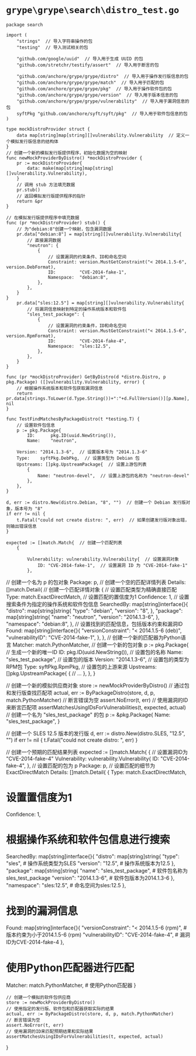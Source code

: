 # `grype\grype\search\distro_test.go`

```
package search

import (
	"strings"  // 导入字符串操作的包
	"testing"  // 导入测试相关的包

	"github.com/google/uuid"  // 导入用于生成 UUID 的包
	"github.com/stretchr/testify/assert"  // 导入用于断言的包

	"github.com/anchore/grype/grype/distro"  // 导入用于操作发行版信息的包
	"github.com/anchore/grype/grype/match"  // 导入用于匹配的包
	"github.com/anchore/grype/grype/pkg"  // 导入用于操作软件包的包
	"github.com/anchore/grype/grype/version"  // 导入用于版本信息的包
	"github.com/anchore/grype/grype/vulnerability"  // 导入用于漏洞信息的包
	syftPkg "github.com/anchore/syft/syft/pkg"  // 导入用于软件包信息的包
)

type mockDistroProvider struct {
	data map[string]map[string][]vulnerability.Vulnerability  // 定义一个模拟发行版信息的结构体
}
// 创建一个新的模拟发行版提供程序，初始化数据为空的映射
func newMockProviderByDistro() *mockDistroProvider {
    pr := mockDistroProvider{
        data: make(map[string]map[string][]vulnerability.Vulnerability),
    }
    // 调用 stub 方法填充数据
    pr.stub()
    // 返回模拟发行版提供程序的指针
    return &pr
}

// 在模拟发行版提供程序中填充数据
func (pr *mockDistroProvider) stub() {
    // 为"debian:8"创建一个映射，包含漏洞数据
    pr.data["debian:8"] = map[string][]vulnerability.Vulnerability{
        // 直接漏洞数据
        "neutron": {
            {
                // 设置漏洞的约束条件、ID和命名空间
                Constraint: version.MustGetConstraint("< 2014.1.5-6", version.DebFormat),
                ID:         "CVE-2014-fake-1",
                Namespace:  "debian:8",
            },
        },
    }
}
	pr.data["sles:12.5"] = map[string][]vulnerability.Vulnerability{
		// 将漏洞信息映射到特定的操作系统版本和软件包
		"sles_test_package": {
			{
				// 设置漏洞的约束条件，ID和命名空间
				Constraint: version.MustGetConstraint("< 2014.1.5-6", version.RpmFormat),
				ID:         "CVE-2014-fake-4",
				Namespace:  "sles:12.5",
			},
		},
	}
}

func (pr *mockDistroProvider) GetByDistro(d *distro.Distro, p pkg.Package) ([]vulnerability.Vulnerability, error) {
	// 根据操作系统版本和软件包获取漏洞信息
	return pr.data[strings.ToLower(d.Type.String())+":"+d.FullVersion()][p.Name], nil
}

func TestFindMatchesByPackageDistro(t *testing.T) {
	// 设置软件包信息
	p := pkg.Package{
		ID:      pkg.ID(uuid.NewString()),
		Name:    "neutron",
```

		Version: "2014.1.3-6",  // 设置版本号为 "2014.1.3-6"
		Type:    syftPkg.DebPkg,  // 设置类型为 Debian 包
		Upstreams: []pkg.UpstreamPackage{  // 设置上游包列表
			{
				Name: "neutron-devel",  // 设置上游包的名称为 "neutron-devel"
			},
		},
	}

	d, err := distro.New(distro.Debian, "8", "")  // 创建一个 Debian 发行版对象，版本号为 "8"
	if err != nil {
		t.Fatal("could not create distro: ", err)  // 如果创建发行版对象出错，则输出错误信息
	}

	expected := []match.Match{  // 创建一个匹配列表
		{

			Vulnerability: vulnerability.Vulnerability{  // 设置漏洞对象
				ID: "CVE-2014-fake-1",  // 设置漏洞 ID 为 "CVE-2014-fake-1"
			},
// 创建一个名为 p 的包对象
Package: p,
// 创建一个空的匹配详情列表
Details: []match.Detail{
    // 创建一个匹配详情对象
    {
        // 设置匹配类型为精确直接匹配
        Type:       match.ExactDirectMatch,
        // 设置匹配的置信度为1
        Confidence: 1,
        // 设置搜索条件为指定的操作系统和软件包信息
        SearchedBy: map[string]interface{}{
            "distro": map[string]string{
                "type":    "debian",
                "version": "8",
            },
            "package": map[string]string{
                "name":    "neutron",
                "version": "2014.1.3-6",
            },
            "namespace": "debian:8",
        },
        // 设置找到的匹配信息，包括版本约束和漏洞ID
        Found: map[string]interface{}{
            "versionConstraint": "< 2014.1.5-6 (deb)",
            "vulnerabilityID":   "CVE-2014-fake-1",
        },
    },
// 创建一个新的匹配器为Python语言
Matcher: match.PythonMatcher,
// 创建一个新的包对象
p := pkg.Package{
    // 生成一个新的唯一ID
    ID:      pkg.ID(uuid.NewString()),
    // 设置包的名称
    Name:    "sles_test_package",
    // 设置包的版本
    Version: "2014.1.3-6",
    // 设置包的类型为RPM包
    Type:    syftPkg.RpmPkg,
    // 设置包的上游来源
    Upstreams: []pkg.UpstreamPackage{
        {
            // ...
        },
    },
}

// 创建一个新的模拟供应商对象
store := newMockProviderByDistro()
// 通过包和发行版查找匹配项
actual, err := ByPackageDistro(store, d, p, match.PythonMatcher)
// 断言错误为空
assert.NoError(t, err)
// 使用漏洞的ID来断言匹配项
assertMatchesUsingIDsForVulnerabilities(t, expected, actual)
// 创建一个名为 "sles_test_package" 的包
p := &pkg.Package{
    Name: "sles_test_package",
}

// 创建一个 SLES 12.5 版本的发行版
d, err := distro.New(distro.SLES, "12.5", "")
if err != nil {
    t.Fatal("could not create distro: ", err)
}

// 创建一个预期的匹配结果列表
expected := []match.Match{
    {
        // 设置漏洞ID为 "CVE-2014-fake-4"
        Vulnerability: vulnerability.Vulnerability{
            ID: "CVE-2014-fake-4",
        },
        // 设置匹配的包为 p
        Package: p,
        // 设置匹配的细节为 ExactDirectMatch
        Details: []match.Detail{
            {
                Type: match.ExactDirectMatch,
# 设置置信度为1
Confidence: 1,
# 根据操作系统和软件包信息进行搜索
SearchedBy: map[string]interface{}{
    "distro": map[string]string{
        "type":    "sles",      # 操作系统类型为SLES
        "version": "12.5",      # 操作系统版本为12.5
    },
    "package": map[string]string{
        "name":    "sles_test_package",   # 软件包名称为sles_test_package
        "version": "2014.1.3-6",         # 软件包版本为2014.1.3-6
    },
    "namespace": "sles:12.5",            # 命名空间为sles:12.5
},
# 找到的漏洞信息
Found: map[string]interface{}{
    "versionConstraint": "< 2014.1.5-6 (rpm)",   # 版本约束为小于2014.1.5-6 (rpm)
    "vulnerabilityID":   "CVE-2014-fake-4",      # 漏洞ID为CVE-2014-fake-4
},
# 使用Python匹配器进行匹配
Matcher: match.PythonMatcher,                    # 使用Python匹配器
	}

	// 创建一个模拟的软件包供应商
	store := newMockProviderByDistro()
	// 使用指定的发行版、软件包和匹配器获取实际的结果
	actual, err := ByPackageDistro(store, d, p, match.PythonMatcher)
	// 断言错误为空
	assert.NoError(t, err)
	// 使用漏洞的ID来匹配预期结果和实际结果
	assertMatchesUsingIDsForVulnerabilities(t, expected, actual)
}
```